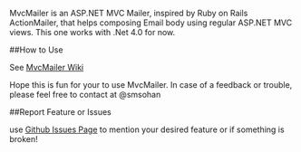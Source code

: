 MvcMailer is an ASP.NET MVC Mailer, inspired by Ruby on Rails ActionMailer, that helps composing Email
body using regular ASP.NET MVC views. This one works with .Net 4.0 for now.


##How to Use

See [MvcMailer Wiki](https://github.com/smsohan/MvcMailer/wiki/MvcMailer-Step-by-Step-Guide)

Hope this is fun for your to use MvcMailer. In case of a feedback or trouble, please feel free to contact at @smsohan

##Report Feature or Issues

use [Github Issues Page](https://github.com/smsohan/mvcmailer/issues) to mention your desired feature or if something is broken!
